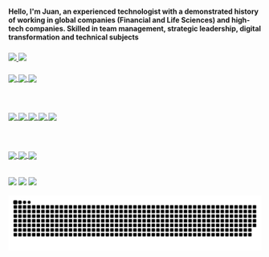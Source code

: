 <h4>Hello, I'm Juan, an experienced technologist with a demonstrated history of working in global companies (Financial and Life Sciences) and high-tech companies. Skilled in team management, strategic leadership, digital transformation and technical subjects<h3/>

 <div>
  <a href="https://github.com/juanmarques">
  <img height="180em" src="https://github-readme-stats.vercel.app/api?username=juanmarques&show_icons=true&theme=dark&include_all_commits=true&count_private=true"/>
  <img height="180em" src="https://github-readme-stats.vercel.app/api/top-langs/?username=juanmarques&layout=compact&langs_count=7&theme=dark"/>
</div>

 <div style="display: inline_block"><br>
  
  <img align="center" src="https://img.shields.io/badge/Java-ED8B00?style=for-the-badge&logo=java&logoColor=whitee">
  <img align="center" src="https://img.shields.io/badge/Spring-6DB33F?style=for-the-badge&logo=spring&logoColor=white">
  <img align="center" src="https://img.shields.io/badge/Ubuntu-E95420?style=for-the-badge&logo=ubuntu&logoColor=white">

  <br><br>
  <img align="center" src="https://img.shields.io/badge/JavaScript-323330?style=for-the-badge&logo=javascript&logoColor=F7DF1E">
  <img align="center" src="https://img.shields.io/badge/TypeScript-007ACC?style=for-the-badge&logo=typescript&logoColor=white">
  <img align="center" src="https://img.shields.io/badge/Angular-DD0031?style=for-the-badge&logo=angular&logoColor=white">
  <img align="center" src="https://img.shields.io/badge/React-20232A?style=for-the-badge&logo=react&logoColor=61DAFB">
  <img align="center" src="https://img.shields.io/badge/styled--components-DB7093?style=for-the-badge&logo=styled-components&logoColor=white">
  
  <br> <br>
  <img align="center" src="https://img.shields.io/badge/Amazon_AWS-232F3E?style=for-the-badge&logo=amazon-aws&logoColor=white">
  <img align="center" src="https://img.shields.io/badge/Microsoft_Azure-0089D6?style=for-the-badge&logo=microsoft-azure&logoColor=white">
  <img align="center" src="https://img.shields.io/badge/Google_Cloud-4285F4?style=for-the-badge&logo=google-cloud&logoColor=white">
  
</div>
 
   ##
 
<div> 
  <a href = "mailto:contato@1juanmarques@gmail.com"><img src="https://img.shields.io/badge/-Gmail-%23333?style=for-the-badge&logo=gmail&logoColor=white" target="_blank"></a>
  <a href="https://www.linkedin.com/in/juan-marques" target="_blank"><img src="https://img.shields.io/badge/-LinkedIn-%230077B5?style=for-the-badge&logo=linkedin&logoColor=white" target="_blank"></a> 
<a href="https://twitter.com/j_marques1" target="_blank"><img src="https://img.shields.io/badge/Twitter-1DA1F2?style=for-the-badge&logo=twitter&logoColor=white" target="_blank"></a>
 
![Snake animation](https://github.com/juanmarques/juanmarques/blob/output/github-contribution-grid-snake.svg)
 </div>
